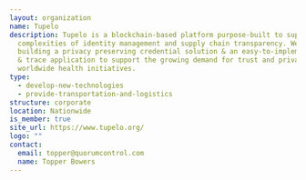 ```yaml
---
layout: organization
name: Tupelo
description: Tupelo is a blockchain-based platform purpose-built to support the
  complexities of identity management and supply chain transparency. We are
  building a privacy preserving credential solution & an easy-to-implement track
  & trace application to support the growing demand for trust and privacy in
  worldwide health initiatives.
type:
  - develop-new-technologies
  - provide-transportation-and-logistics
structure: corporate
location: Nationwide
is_member: true
site_url: https://www.tupelo.org/
logo: ""
contact:
  email: topper@quorumcontrol.com
  name: Topper Bowers
---
```


